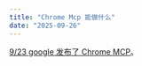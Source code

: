 ```yaml
---
title: "Chrome Mcp 能做什么"
date: "2025-09-26"
---
```


[9/23 google 发布了  Chrome MCP](https://developer.chrome.com/blog/chrome-devtools-mcp?hl=zh-cn)。